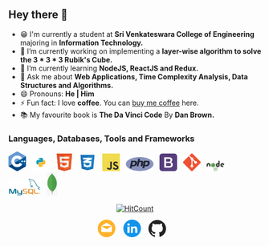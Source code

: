 ## Hey there 👋

- :grin: I'm currently a student at **Sri Venkateswara College of Engineering** majoring in **Information Technology.**
- 🔭 I’m currently working on implementing a **layer-wise algorithm to solve the 3 * 3 * 3 Rubik's Cube.**
- 🌱 I’m currently learning **NodeJS, ReactJS and Redux.**
- 💬 Ask me about **Web Applications, Time Complexity Analysis, Data Structures and Algorithms.**
- 😄 Pronouns: **He | Him**
- ⚡ Fun fact: I love **coffee**. You can [buy me coffee](https://www.buymeacoff.ee/nilesh2000) here.
- :books: My favourite book is **The Da Vinci Code** By **Dan Brown.**

### Languages, Databases, Tools and Frameworks
<img src="img/c++.png" width="35px">&nbsp;&nbsp; <img src="img/python.png" width="35px">&nbsp;&nbsp; <img src="img/html.png" width="35px">&nbsp;&nbsp; <img src="img/css.png" width="35px">&nbsp;&nbsp; <img src="img/js.png" width="35px">&nbsp;&nbsp; <img src="img/php.png" width="55px">&nbsp;&nbsp; <img src="img/bootstrap.png" width="35px">&nbsp;&nbsp; <img src="img/git.png" width="35px">&nbsp;&nbsp; <img src="img/nodejs.png" width="35px">&nbsp;&nbsp; <img src="img/mysql.png" width="65px">&nbsp;&nbsp; <img src="img/mongodb.png" width="20px">&nbsp;&nbsp;  

<p align="center"><a href="http://hits.dwyl.com/Nilesh2000/Nilesh2000"><img src="http://hits.dwyl.com/Nilesh2000/Nilesh2000.svg" alt="HitCount"></a></p>
<p align="center">
  <a href="mailto:nileshlund@gmail.com"><img src="img/mail.png" width="35px" alt="Nilesh D - Email" /></a>
  &nbsp;&nbsp;  
  <a href="https://www.linkedin.com/in/nilesh2000/"><img src="img/linkedin.png" width="35px" alt="Nilesh D - Linkedin" /></a>
  &nbsp;&nbsp;  
  <a href="https://www.github.com/Nilesh2000"><img src="img/github.png" width="35px" alt="Nilesh D - GitHub" /></a>
  &nbsp;&nbsp;  
</p>

